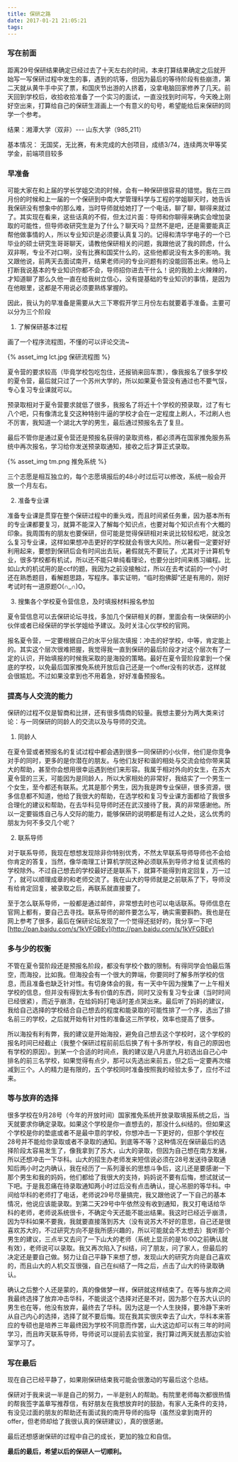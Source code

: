 ```yaml
---
title: 保研之路
date: 2017-01-21 21:05:21
tags:
---
```

### 写在前面

距离29号保研结果确定已经过去了十天左右的时间，本来打算结果确定之后就开始写一写保研过程中发生的事，遇到的坑等，但因为最后的等待阶段有些崩溃，第二天就从黄牛手中买了票，和国庆节出游的人挤着，没拿电脑回家修养了几天。前天回到学校后，收拾收拾准备了一个实习的面试，一直没找到时间写，今天晚上刚好空出来，打算给自己的保研生涯画上一个有意义的句号，希望能给后来保研的同学一个参考。

结果：湘潭大学（双非）---  山东大学（985,211）

基本情况： 无国奖，无比赛，有未完成的大创项目，成绩3/74，连续两次甲等奖学金，前端项目较多



### 早准备

可能大家在和上届的学长学姐交流的时候，会有一种保研很容易的错觉。我在三四月份的时候和上一届的一个保研到中南大学管理科学与工程的学姐聊天时，她告诉我保研没有想象中的那么难，当时导师就给她打了一个电话，聊了聊，聊得来就过了。其实现在看来，这些话真的不假，但太过片面：导师和你聊得来确实会增加录取的可能性，但导师收研究生是为了什么？聊天吗？显然不是吧，还是需要能真正帮他做事情的人，所以专业知识是必须要认真复习的。记得和清华学电子的一个已毕业的硕士研究生哥哥聊天，请教他保研相关的问题，我跟他说了我的顾虑，什么双非啊，专业不对口啊，没有比赛和国奖什么的，这些他都说没有太多的影响。我又跟他说，前两天去面试南开，结果老师问的专业问题有的没能回答出来。他马上打断我说基本的专业知识你都不会，导师招你进去干什么！说的我脸上火辣辣的，才知道聊了那么久他一直在给我树立信心，没有提基础的专业知识的事情，是因为在他眼里，这都是不用说必须要熟练掌握的。

因此，我认为的早准备是需要从大三下寒假开学三月份左右就要着手准备。主要可以分为三个阶段

1. 了解保研基本过程

画了一个程序流程图，不懂的可以评论交流~

{% asset_img lct.jpg 保研流程图 %}

夏令营的要求较高（毕竟学校包吃包住，还报销来回车票），像我报名了很多学校的夏令营，最后就只过了一个苏州大学的，所以如果夏令营没有通过也不要气馁，专心复习专业课就可以。

预录取相对于夏令营要求就低了很多，我报名了将近十个学校的预录取，过了有七八个吧，只有像清北复交这种特别牛逼的学校才会在一定程度上刷人，不过刷人也不厉害，我知道一个湖北大学的男生，最后通过预报名去了复旦。

最后不管你是通过夏令营还是预报名获得的录取资格，都必须再在国家推免服务系统中再次报名，学习给你发送预录取通知，接收之后才算正式录取。
 
{% asset_img tm.png 推免系统 %}

三个志愿是相互独立的，每个志愿填报后的48小时过后可以修改，系统一般会开放一个月左右。

2. 准备专业课

准备专业课是贯穿在整个保研过程中的重头戏，而且时间紧任务重，因为基本所有的专业课都要复习，就算不能深入了解每个知识点，也要对每个知识点有个大概的印象。我周围有的朋友也要保研，但可能是觉得保研相对来说比较轻松吧，就没怎么复习专业课，这样如果想冲击更好的学校就会有很大风险。所以暑假一定要好好利用起来，要想到保研后会有时间出去玩，暑假就先不要玩了。尤其对于计算机专业，很多学校都有机试，所以还不能只单纯看理论，也要分出时间来练习编程。比如山大的机试用的是ccf的题，我因为之前没接触过，所以在去考试前的一个小时还在熟悉题目，看解题思路，写程序。事实证明，“临时抱佛脚”还是有用的，刚好考试时有一道原题O(∩_∩)O。

3. 搜集各个学校夏令营信息，及时填报材料报名参加

夏令营信息可以去保研论坛寻找，多加几个保研相关的群，里面会有一块保研的小伙伴或者已经保研的学长学姐给予建议。及时关注心仪学校的官网。

报名夏令营，一定要根据自己的水平分层次填报：冲击的好学校，中等，肯定能上的。其实这个层次很难把握，我觉得我一直到保研的最后阶段才对这个层次有了一定的认识，开始填报的时候我采取的是海投的策略。最好在夏令营阶段拿到一个保底的学校，以免最后国家推免系统开放后自己还是一个offer没有的状态，这样就会很尴尬。不过如果没拿到也不用着急，好好准备预报名。

### 提高与人交流的能力

保研的过程不仅是智商和比拼，还有很多情商的较量。我想主要分为两大类来讨论：与一同保研的同龄人的交流以及与导师的交流。

1. 同龄人

在夏令营或者预报名的复试过程中都会遇到很多一同保研的小伙伴，他们是你竞争对手的同时，更多的是你潜在的朋友。与他们友好和谐的相处与交流会给你带来莫大的帮助，甚至你会想用很幸运遇到他们来形容。我属于相对外向的女生，在苏大夏令营的三天，可能因为是同龄人，所以大家相处的非常好，我结实了一个男生一个女生，至今都还有联系。尤其是那个男生，因为我是跨专业保研，很多资源，很多信息都不知道，他给了我很大的帮助，在选学校和复习专业课方面都给了我很多合理化的建议和帮助，在去华科见导师时还在武汉接待了我，真的非常感谢他。所以一定要锻炼自己与人交际的能力，能够保研的说明都是有过人之处，这么优秀的朋友为何不多交几个呢？

2. 联系导师

对于联系导师，我现在想想发现除非你特别优秀，不然太早联系导师导师也不会给你肯定的答复，当然，像华南理工计算机学院这种必须联系到导师才给复试资格的学校除外。不过自己想去的学校最好还是联系下，就算不能得到肯定回复，万一过了，就可以顺理成章的和老师交流了。我在山大的导师就是之前联系了下，导师没有给肯定回复，被录取之后，再联系就直接要了。

至于怎么联系导师，一般都是通过邮件，非常想去时也可以电话联系。导师信息在官网上都有，要自己去寻找。联系导师的邮件要怎么写，确实需要斟酌。我也是在网上参考了很多，最后在保研论坛发现了一个觉得还挺好的，我分享一下吧[http://pan.baidu.com/s/1kVFGBEv](http://pan.baidu.com/s/1kVFGBEv)

### 多与少的权衡

不管在夏令营阶段还是预报名阶段，都没有学校个数的限制。有得同学会怕最后落空，而海投，比如我。但海投会有一个很大的弊端，你要同时了解多所学校的信息，而且准备也缺乏针对性。有切身体会的我，有一天中午因为搜集了一上午相关学校的信息，但并没有得到太多有价值的东西，同时又没有复习专业课（当时时间已经很紧），而近乎崩溃，在给妈妈打电话时差点哭出来。最后听了妈妈的建议，我给自己选择的学校结合自己想去的程度和能录取的可能性排了一个序，选出了排名前三的学校，之后就开始有针对性的准备这三所学校，效率也提高了很多。

所以海投有利有弊，我的建议是开始海投，避免自己想去这个学校时，这个学校的报名时间已经截止（我整个保研过程前前后后换了有十多所学校，有自己的原因也有学校的原因）。到某一个合适的时间点，我的建议是八月底九月初选出自己心中排名的前三名学校，如果觉得有点少，那可以先选出来前五，但之后一定要再次缩减到三个。人的精力是有限的，五个学校同时准备按照我的经验太多了，应付不过来。

### 等与放弃的选择

很多学校在9月28号（今年的开放时间）国家推免系统开放录取填报系统之后，当天就要求你确定录取。如果这个学校是你一直想去的，那没什么纠结的。但如果这个学校是你的垫底或者不是最中意的学校，你想冲击一下更好的，但那个学校在28号并不能给你录取或者不录取的通知。到底等不等？这种情况在保研最后的选择阶段太容易发生了，像我拿到了苏大，山大的录取，但因为自己想在南方发展，所以还想冲击一下华科。山大的招生办老师发来短信说必须在28号发送待录取通知后两小时之内确认，我在经历了一系列漫长的思想斗争后，这儿还是要感谢一下那个男生和我的妈妈，他们都给了我很大的支持，妈妈说不要有后悔，想试就试一下吧。于是我忍痛在待录取通知两小时过后没有点击确认，提心吊胆的等华科。中间给华科的老师打了电话，老师说29号尽量搞完，我又跟他说了一下自己的基本情况，他说应该能录取。到第二天29号中午依然没有收到通知，我又打电话给华科的老师，老师说系统很卡，不确定今天还能不能出结果。我这时已经近乎崩溃，因为华科如果不要我，我就要直接落到苏大（没有说苏大不好的意思，自己还是很喜欢苏大的，不过研究方向不是我所感兴趣的，所以可能就会不太想去）我听那个男生的建议，三点半又去问了一下山大的老师（系统上显示的是16:00之前确认就有效），老师说可以录取。我又再次陷入了纠结，问了朋友，问了家人，但最后的决定还是要自己做。努力让自己平静下来想了想，发现山大的研究方向是自己喜欢的，而且山大的人机交互很强，自己在纠结了一阵之后，点击了山大的待录取确认。

确认之后整个人还是蒙的，真的像做梦一样，保研就这样结束了。在等与放弃之间我最终选择了放弃冲击华科，不能说这个选择对还是不对，因为那个在苏大认识的男生也在等，他没有放弃，最终去了华科。因为这是一个人生抉择，要冷静下来听从自己内心的选择，选择了就不要后悔。现在我其实很庆幸去了山大，华科本来答应的专硕也是培养三年最终因为学校不同意而作罢，山大这边却可以有三年的时间学习，而且昨天联系导师，导师说可以提前去实验室，我打算过两天就去那边实验室学习了。

### 写在最后

现在自己已经平静了，如果刚保研结束我可能会很激动的写最后这个总结。

保研对于我来说一半是自己的努力，一半是别人的帮助。有院里老师每次都很热情的帮我签字盖章写推荐信，有好朋友在我想放弃时的鼓励，有家人无条件的支持，有没见过面的朋友的帮助还有面试我的南开导师的指导（虽然没拿到南开的offer，但老师却给了我很认真的保研建议），真的很感谢。

最后还想感谢保研的过程中自己的成长，更加的独立和自信。

**最后的最后，希望以后的保研人一切顺利。**